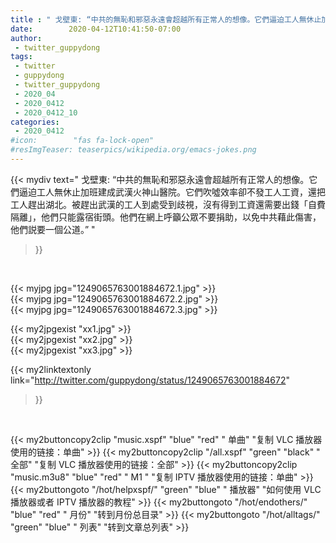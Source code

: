 ```yaml
---
title : " 戈壁東: “中共的無恥和邪惡永遠會超越所有正常人的想像。它們逼迫工人無休止加班建成武漢火神山醫院。它們吹噓效率卻不發工人工資，還把工人趕出湖北。被趕出武漢的工人到處受到歧視，沒有得到工資還需要出錢「自費隔離」，他們只能露宿街頭。他們在網上呼籲公眾不要捐助，以免中共藉此傷害，他們説要一個公道。”  "
date:        2020-04-12T10:41:50-07:00
author:
 - twitter_guppydong
tags:
 - twitter
 - guppydong
 - twitter_guppydong
 - 2020_04
 - 2020_0412
 - 2020_0412_10
categories:
 - 2020_0412
#icon:        "fas fa-lock-open"
#resImgTeaser: teaserpics/wikipedia.org/emacs-jokes.png
---
```


{{< mydiv text=" 戈壁東: “中共的無恥和邪惡永遠會超越所有正常人的想像。它們逼迫工人無休止加班建成武漢火神山醫院。它們吹噓效率卻不發工人工資，還把工人趕出湖北。被趕出武漢的工人到處受到歧視，沒有得到工資還需要出錢「自費隔離」，他們只能露宿街頭。他們在網上呼籲公眾不要捐助，以免中共藉此傷害，他們説要一個公道。”  "
>}}
<br>


 {{< myjpg jpg="1249065763001884672.1.jpg" >}}<br>  {{< myjpg jpg="1249065763001884672.2.jpg" >}}<br>  {{< myjpg jpg="1249065763001884672.3.jpg" >}}<br> 

{{< my2jpgexist "xx1.jpg" >}}<br>
{{< my2jpgexist "xx2.jpg" >}}<br>
{{< my2jpgexist "xx3.jpg" >}}<br>


{{< my2linktextonly link="http://twitter.com/guppydong/status/1249065763001884672"
>}}


<br>

{{< my2buttoncopy2clip "music.xspf"        "blue"   "red"    " 单曲"  "复制 VLC 播放器使用的链接：单曲" >}} {{< my2buttoncopy2clip "/all.xspf"         "green"  "black"  " 全部"  "复制 VLC 播放器使用的链接：全部" >}} {{< my2buttoncopy2clip "music.m3u8"        "blue"   "red"    " M1 "    "复制 IPTV 播放器使用的链接：单曲" >}} {{< my2buttongoto      "/hot/helpxspf/"    "green"  "blue"   " 播放器" "如何使用 VLC 播放器或者 IPTV 播放器的教程" >}} {{< my2buttongoto      "/hot/endothers/"   "blue"   "red"    " 月份"   "转到月份总目录" >}} {{< my2buttongoto      "/hot/alltags/"     "green"  "blue"   " 列表"   "转到文章总列表" >}} 
